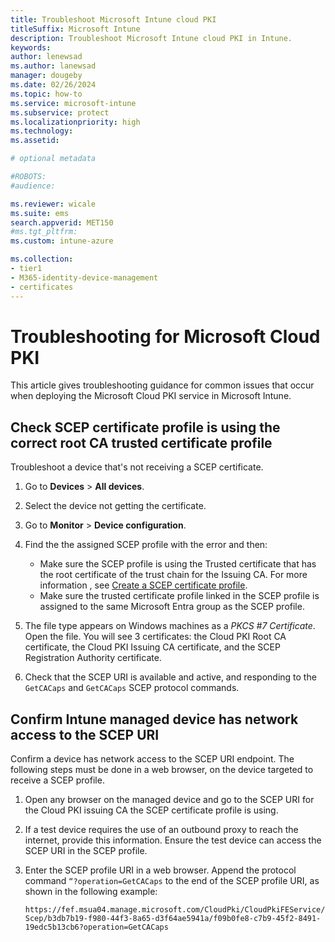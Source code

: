 ```yaml
---
title: Troubleshoot Microsoft Intune cloud PKI  
titleSuffix: Microsoft Intune 
description: Troubleshoot Microsoft Intune cloud PKI in Intune.  
keywords:
author: lenewsad
ms.author: lanewsad
manager: dougeby
ms.date: 02/26/2024
ms.topic: how-to
ms.service: microsoft-intune
ms.subservice: protect
ms.localizationpriority: high
ms.technology:
ms.assetid: 

# optional metadata

#ROBOTS:
#audience:

ms.reviewer: wicale  
ms.suite: ems
search.appverid: MET150
#ms.tgt_pltfrm:
ms.custom: intune-azure

ms.collection:
- tier1
- M365-identity-device-management
- certificates
---
```

# Troubleshooting for Microsoft Cloud PKI  
This article gives troubleshooting guidance for common issues that occur when deploying the Microsoft Cloud PKI service in Microsoft Intune. 

## Check SCEP certificate profile is using the correct root CA trusted certificate profile   
Troubleshoot a device that's not receiving a SCEP certificate.  
1. Go to **Devices** > **All devices**.
1. Select the device not getting the certificate. 
1. Go to **Monitor** > **Device configuration**.
1. Find the the assigned SCEP profile with the error and then: 
    * Make sure the SCEP profile is using the Trusted certificate that has the root certificate of the trust chain for the Issuing CA.  For more information , see [Create a SCEP certificate profile]().  
    * Make sure the trusted certificate profile linked in the SCEP profile is assigned to the same Microsoft Entra group as the SCEP profile.  

1. The file type appears on Windows machines as a *PKCS #7 Certificate*. Open the file.  You will see 3 certificates: the Cloud PKI Root CA certificate, the Cloud PKI Issuing CA certificate, and the SCEP Registration Authority certificate. 
1. Check that the SCEP URI is available and active, and responding to the `GetCACaps` and `GetCACaps` SCEP protocol commands.     

## Confirm Intune managed device has network access to the SCEP URI  
Confirm a device has network access to the SCEP URI endpoint.  The following steps must be done in a web browser, on the device targeted to receive a SCEP profile.  

1. Open any browser on the managed device and go to the SCEP URI for the Cloud PKI issuing CA the SCEP certificate profile is using.

1. If a test device requires the use of an outbound proxy to reach the internet, provide this information. Ensure the test device can access the SCEP URI in the SCEP profile.  

1. Enter the SCEP profile URI in a web browser. Append the protocol command `“?operation=GetCACaps` to the end of the SCEP profile URI, as shown in the following example:     

    `https://fef.msua04.manage.microsoft.com/CloudPki/CloudPkiFEService/Scep/b3db7b19-f980-44f3-8a65-d3f64ae5941a/f09b0fe8-c7b9-45f2-8491-19edc5b13cb6?operation=GetCACaps`






